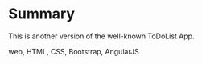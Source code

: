 # Summary

This is another version of the well-known ToDoList App.

web, HTML, CSS, Bootstrap, AngularJS

